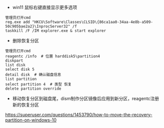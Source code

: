 - win11 鼠标右键直接显示更多选项

```
管理员打开cmd
reg.exe add "HKCU\Software\Classes\CLSID\{86ca1aa0-34aa-4e8b-a509-50c905bae2a2}\InprocServer32" /f
taskkill /F /IM explorer.exe & start explorer
```

- 删除恢复分区

```
管理员打开cmd
reagentc /info  # 位置 harddisk5\partition4
diskpart
list disk
select disk 5
detail disk  # 确认磁盘信息
list partition
select partition 4  # 类型 恢复
delete partition override
```

- 移动恢复分区到磁盘尾，dism制作分区镜像后应用到新分区，reagentc注册新的恢复分区

https://superuser.com/questions/1453790/how-to-move-the-recovery-partition-on-windows-10

